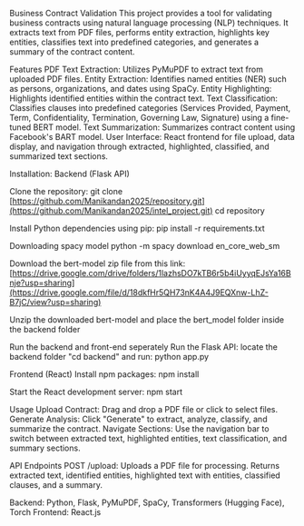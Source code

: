 Business Contract Validation
This project provides a tool for validating business contracts using natural language processing (NLP) techniques. It extracts text from PDF files, performs entity extraction, highlights key entities, classifies text into predefined categories, and generates a summary of the contract content.

Features
PDF Text Extraction: Utilizes PyMuPDF to extract text from uploaded PDF files.
Entity Extraction: Identifies named entities (NER) such as persons, organizations, and dates using SpaCy.
Entity Highlighting: Highlights identified entities within the contract text.
Text Classification: Classifies clauses into predefined categories (Services Provided, Payment, Term, Confidentiality, Termination, Governing Law, Signature) using a fine-tuned BERT model.
Text Summarization: Summarizes contract content using Facebook's BART model.
User Interface: React frontend for file upload, data display, and navigation through extracted, highlighted, classified, and summarized text sections.

Installation:
Backend (Flask API)

Clone the repository:
git clone [https://github.com/Manikandan2025/repository.git](https://github.com/Manikandan2025/intel_project.git)
cd repository

Install Python dependencies using pip:
pip install -r requirements.txt

Downloading spacy model
python -m spacy download en_core_web_sm

Download the bert-model zip file from this link:
[https://drive.google.com/drive/folders/1lazhsDO7kTB6r5b4iUyyqEJsYa16Bnje?usp=sharing](https://drive.google.com/file/d/18dkfHr5QH73nK4A4J9EQXnw-LhZ-B7jC/view?usp=sharing)

Unzip the downloaded bert-model and place the bert_model folder inside the backend folder

Run the backend and front-end seperately
Run the Flask API:
locate the backend folder "cd backend" and run:
python app.py

Frontend (React)
Install npm packages:
npm install

Start the React development server:
npm start

Usage
Upload Contract: Drag and drop a PDF file or click to select files.
Generate Analysis: Click "Generate" to extract, analyze, classify, and summarize the contract.
Navigate Sections: Use the navigation bar to switch between extracted text, highlighted entities, text classification, and summary sections.

API Endpoints
POST /upload: Uploads a PDF file for processing. Returns extracted text, identified entities, highlighted text with entities, classified clauses, and a summary.

Backend: Python, Flask, PyMuPDF, SpaCy, Transformers (Hugging Face), Torch
Frontend: React.js




